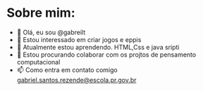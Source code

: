 # Sobre mim:

- 👋 Olá, eu sou @gabreilt
- 👀 Estou interessado em criar jogos e eppis 
- 🌱 Atualmente estou aprendendo. HTML,Css e java sripti
- 💞 Estou procurando colaborar com os projtos de pensamento computacional
- 📫 Como entra em contato comigo gabriel.santos.rezende@escola.pr.gov.br

<!---
gabreilt/gabreilt is a ✨ special ✨ repository because its `README.md` (this file) appears on your GitHub profile.
You can click the Preview link to take a look at your changes.
--->
